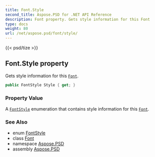 ```yaml
---
title: Font.Style
second_title: Aspose.PSD for .NET API Reference
description: Font property. Gets style information for this Font
type: docs
weight: 80
url: /net/aspose.psd/font/style/
---
```

{{< psd/tize >}}
## Font.Style property

Gets style information for this [`Font`](../).

```csharp
public FontStyle Style { get; }
```

### Property Value

A [`FontStyle`](../../fontstyle/) enumeration that contains style information for this [`Font`](../).

### See Also

* enum [FontStyle](../../fontstyle/)
* class [Font](../)
* namespace [Aspose.PSD](../../../aspose.psd/)
* assembly [Aspose.PSD](../../../)


